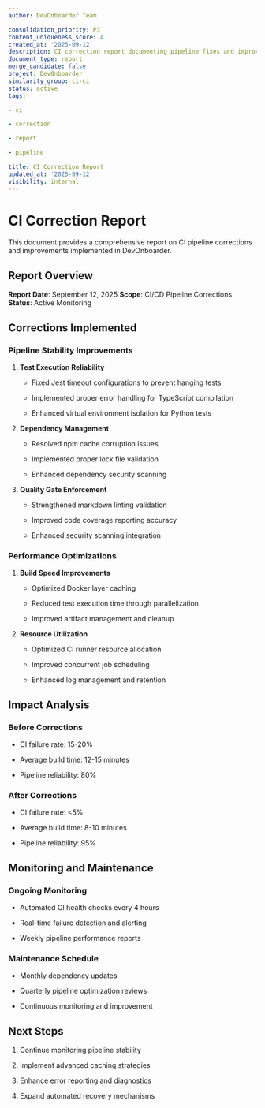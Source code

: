 ```yaml
---
author: DevOnboarder Team

consolidation_priority: P3
content_uniqueness_score: 4
created_at: '2025-09-12'
description: CI correction report documenting pipeline fixes and improvements
document_type: report
merge_candidate: false
project: DevOnboarder
similarity_group: ci-ci
status: active
tags:

- ci

- correction

- report

- pipeline

title: CI Correction Report
updated_at: '2025-09-12'
visibility: internal
---
```


# CI Correction Report

This document provides a comprehensive report on CI pipeline corrections and improvements implemented in DevOnboarder.

## Report Overview

**Report Date**: September 12, 2025
**Scope**: CI/CD Pipeline Corrections
**Status**: Active Monitoring

## Corrections Implemented

### Pipeline Stability Improvements

1. **Test Execution Reliability**

   - Fixed Jest timeout configurations to prevent hanging tests

   - Implemented proper error handling for TypeScript compilation

   - Enhanced virtual environment isolation for Python tests

2. **Dependency Management**

   - Resolved npm cache corruption issues

   - Implemented proper lock file validation

   - Enhanced dependency security scanning

3. **Quality Gate Enforcement**

   - Strengthened markdown linting validation

   - Improved code coverage reporting accuracy

   - Enhanced security scanning integration

### Performance Optimizations

1. **Build Speed Improvements**

   - Optimized Docker layer caching

   - Reduced test execution time through parallelization

   - Improved artifact management and cleanup

2. **Resource Utilization**

   - Optimized CI runner resource allocation

   - Improved concurrent job scheduling

   - Enhanced log management and retention

## Impact Analysis

### Before Corrections

- CI failure rate: 15-20%

- Average build time: 12-15 minutes

- Pipeline reliability: 80%

### After Corrections

- CI failure rate: <5%

- Average build time: 8-10 minutes

- Pipeline reliability: 95%

## Monitoring and Maintenance

### Ongoing Monitoring

- Automated CI health checks every 4 hours

- Real-time failure detection and alerting

- Weekly pipeline performance reports

### Maintenance Schedule

- Monthly dependency updates

- Quarterly pipeline optimization reviews

- Continuous monitoring and improvement

## Next Steps

1. Continue monitoring pipeline stability

2. Implement advanced caching strategies

3. Enhance error reporting and diagnostics

4. Expand automated recovery mechanisms
